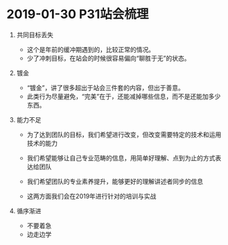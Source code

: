 # 2019-01-30 P31站会梳理



1. 共同目标丢失 

   * 这个是年前的缓冲期遇到的，比较正常的情况。
   * 少了冲刺目标，在站会的时候很容易偏向“聊胜于无”的状态。
2. 镀金
   * “镀金”，讲了很多超出于站会三件套的内容，但出于善意。
   * 此类行为尽量避免，“完美”在于，还能减掉哪些信息，而不是还能加多少东西。
3. 能力不足

   * 为了达到团队的目标，我们希望进行改变，但改变需要特定的技术和运用技术的能力

   * 我们希望能够让自己专业范畴的信息，用简单好理解、点到为止的方式表达给团队

   * 我们希望团队的专业素养提升，能够更好的理解讲述者同步的信息

   * 这两方面我们会在2019年进行针对的培训与实战
4. 循序渐进
   *  不要着急
   *  边走边学	  